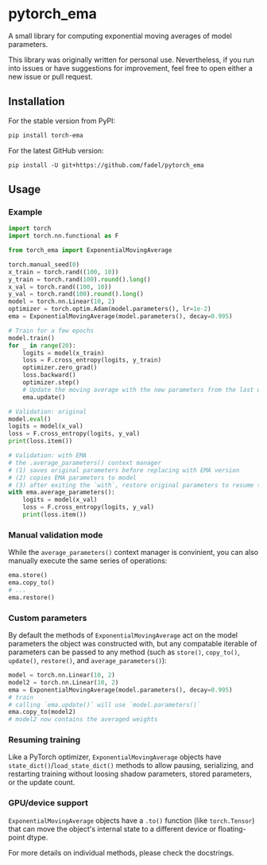 # pytorch_ema

A small library for computing exponential moving averages of model
parameters.

This library was originally written for personal use. Nevertheless, if you run into issues
or have suggestions for improvement, feel free to open either a new issue or
pull request.

## Installation
For the stable version from PyPI:
```bash
pip install torch-ema
```

For the latest GitHub version:
```
pip install -U git+https://github.com/fadel/pytorch_ema
```

## Usage

### Example

```python
import torch
import torch.nn.functional as F

from torch_ema import ExponentialMovingAverage

torch.manual_seed(0)
x_train = torch.rand((100, 10))
y_train = torch.rand(100).round().long()
x_val = torch.rand((100, 10))
y_val = torch.rand(100).round().long()
model = torch.nn.Linear(10, 2)
optimizer = torch.optim.Adam(model.parameters(), lr=1e-2)
ema = ExponentialMovingAverage(model.parameters(), decay=0.995)

# Train for a few epochs
model.train()
for _ in range(20):
    logits = model(x_train)
    loss = F.cross_entropy(logits, y_train)
    optimizer.zero_grad()
    loss.backward()
    optimizer.step()
    # Update the moving average with the new parameters from the last optimizer step
    ema.update()

# Validation: original
model.eval()
logits = model(x_val)
loss = F.cross_entropy(logits, y_val)
print(loss.item())

# Validation: with EMA
# the .average_parameters() context manager
# (1) saves original parameters before replacing with EMA version
# (2) copies EMA parameters to model
# (3) after exiting the `with`, restore original parameters to resume training later
with ema.average_parameters():
    logits = model(x_val)
    loss = F.cross_entropy(logits, y_val)
    print(loss.item())
```

### Manual validation mode

While the `average_parameters()` context manager is convinient, you can also manually execute the same series of operations:
```python
ema.store()
ema.copy_to()
# ...
ema.restore()
```

### Custom parameters

By default the methods of `ExponentialMovingAverage` act on the model parameters the object was constructed with, but any compatable iterable of parameters can be passed to any method (such as `store()`, `copy_to()`, `update()`, `restore()`, and `average_parameters()`):
```python
model = torch.nn.Linear(10, 2)
model2 = torch.nn.Linear(10, 2)
ema = ExponentialMovingAverage(model.parameters(), decay=0.995)
# train
# calling `ema.update()` will use `model.parameters()`
ema.copy_to(model2)
# model2 now contains the averaged weights
```

### Resuming training

Like a PyTorch optimizer, `ExponentialMovingAverage` objects have `state_dict()`/`load_state_dict()` methods to allow pausing, serializing, and restarting training without loosing shadow parameters, stored parameters, or the update count.

### GPU/device support

`ExponentialMovingAverage` objects have a `.to()` function (like `torch.Tensor`) that can move the object's internal state to a different device or floating-point dtype.


For more details on individual methods, please check the docstrings.